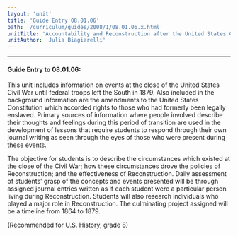 ```yaml
---
layout: 'unit'
title: 'Guide Entry 08.01.06'
path: '/curriculum/guides/2008/1/08.01.06.x.html'
unitTitle: 'Accountability and Reconstruction after the United States Civil War'
unitAuthor: 'Julia Biagiarelli'
---
```


<body>
<hr/>
 <h4>
  Guide Entry to 08.01.06:
 </h4>
 <p>
  This unit includes information on events at the close of the United States Civil War until federal troops left the South in 1879. Also included in the background information are the amendments to the United States Constitution which accorded rights to those who had formerly been legally enslaved. Primary sources of information where people involved describe their thoughts and feelings during this period of transition are used in the development of lessons that require students to respond through their own journal writing as seen through the eyes of those who were present during these events.
 </p>
<p>
  The objective for students is to describe the circumstances which existed at the close of the Civil War; how these circumstances drove the policies of Reconstruction; and the effectiveness of Reconstruction. Daily assessment of students’ grasp of the concepts and events presented will be through assigned journal entries written as if each student were a particular person living during Reconstruction. Students will also research individuals who played a major role in Reconstruction. The culminating project assigned will be a timeline from 1864 to 1879.
 </p>
<p>
  (Recommended for U.S. History, grade 8)
 </p>

</body>
